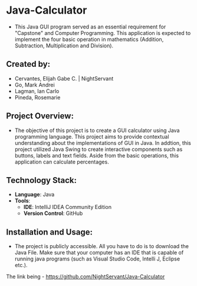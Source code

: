 # Java-Calculator
- This Java GUI program served as an essential requirement for "Capstone" and Computer Programming. This application is expected to implement the four basic operation in mathematics (Addition, Subtraction, Multiplication and Division).   

## Created by:
- Cervantes, Elijah Gabe C. | NightServant
- Go, Mark Andrei
- Lagman, Ian Carlo
- Pineda, Rosemarie

## Project Overview:
- The objective of this project is to create a GUI calculator using Java programming language. This project aims to provide contextual understanding about the implementations of GUI in Java. In addtion, this project utilized Java Swing to create interactive components such as buttons, labels and text fields. Aside from the basic operations, this application can calculate percentages. 

## Technology Stack:
- **Language**: Java
- **Tools**:
  - **IDE**: IntelliJ IDEA Community Edition
  - **Version Control**: GitHub

## Installation and Usage:
- The project is publicly accessible. All you have to do is to download the Java File. Make sure that your computer has an IDE that is capable of running java programs (such as Visual Studio Code, Intelli J, Eclipse etc.).

The link being - https://github.com/NightServant/Java-Calculator
